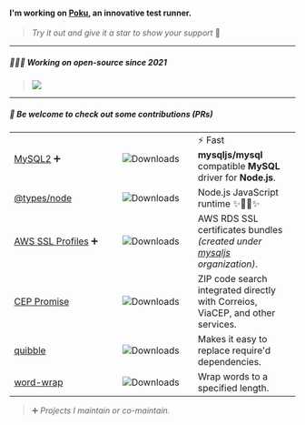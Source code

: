 #### I'm working on [**Poku**](https://github.com/wellwelwel/poku?tab=readme-ov-file#readme), an innovative test runner.

> _Try it out and give it a star to show your support_ 🌟

---

##### 👨🏻‍💻 Working on _open-source_ since **2021**

<blockquote>
  <a href="https://www.npmjs.com/~weslley.io">
    <img src="https://img.shields.io/npm-stat/dy/weslley.io?style=flat-square&color=6c5ce7&logo=npm&logoColor=white">
  </a>
</blockquote>

---

##### 🤝 Be welcome to check out some contributions (_PRs_)

<table>
  <tbody>
    <tr>
      <td width="175"><a href="https://github.com/sidorares/node-mysql2/pulls?q=is:pr+author:wellwelwel">MySQL2</a> ➕</td>
      <td width="117"><img src="https://img.shields.io/npm/dm/mysql2.svg?style=flat-square&color=6c5ce7&label=&logo=npm&logoColor=white" alt="Downloads"></td>
      <td>⚡️ Fast <b>mysqljs/mysql</b> compatible <b>MySQL</b> driver for <b>Node.js</b>.</td>
    </tr>
    <tr>
      <td><a href="https://github.com/DefinitelyTyped/DefinitelyTyped/pulls?q=is:pr+author:wellwelwel">@types/node</a></td>
      <td><img src="https://img.shields.io/npm/dm/@types/node.svg?style=flat-square&color=6c5ce7&label=&logo=npm&logoColor=white" alt="Downloads"></td>
      <td>Node.js JavaScript runtime ✨🐢🚀✨</td>
    </tr>
    <tr>
      <td><a href="https://github.com/mysqljs/aws-ssl-profiles/pulls?q=is:pr+author:wellwelwel">AWS SSL Profiles</a> ➕</td>
      <td><img src="https://img.shields.io/npm/dm/aws-ssl-profiles.svg?style=flat-square&color=6c5ce7&label=&logo=npm&logoColor=white" alt="Downloads"></td>
      <td>AWS RDS SSL certificates bundles <i>(created under <a href="https://github.com/mysqljs">mysqljs</a> organization)</i>.</td>
    </tr>
    <tr>
      <td><a href="https://github.com/BrasilAPI/cep-promise/pulls?q=is:pr+author:wellwelwel">CEP Promise</a></td>
      <td ><img src="https://img.shields.io/npm/dm/cep-promise.svg?style=flat-square&color=6c5ce7&label=&logo=npm&logoColor=white" alt="Downloads"></td>
      <td>ZIP code search integrated directly with Correios, ViaCEP, and other services.</td>
    </tr>
    <tr>
      <td><a href="https://github.com/testdouble/quibble/pulls?q=is:pr+author:wellwelwel">quibble</a></td>
      <td><img src="https://img.shields.io/npm/dm/quibble.svg?style=flat-square&color=6c5ce7&label=&logo=npm&logoColor=white" alt="Downloads"></td>
      <td>Makes it easy to replace require'd dependencies.</td>
    </tr>
    <tr>
      <td><a href="https://github.com/aashutoshrathi/word-wrap/pulls?q=is:pr+author:wellwelwel">word-wrap</a></td>
      <td><img src="https://img.shields.io/npm/dm/@aashutoshrathi/word-wrap.svg?style=flat-square&color=6c5ce7&label=&logo=npm&logoColor=white" alt="Downloads"></td>
      <td>Wrap words to a specified length.</td>
    </tr>
  </tbody>
</table>

> ➕ _Projects I maintain or co-maintain._

<!--
---

<blockquote>
<details>
<summary>
Interested in my knowledge? <i>Portuguese (BR)</i> 🇧🇷
</summary>

### TypeScript

Sim, por gentileza ☕️

### JavaScript, Node.js, Bun e Deno

Desenvolvendo desde rotinas pessoais básicas a projetos complexos  como desenvolver um _test runner_ do total zero, um _ORM_ para **Ubuntu Server** e até um _ORM_ para o **MySQL2**.

Contribuindo desde tarefas simples, criando ou melhorando os tipos de projetos open-source e até resolvendo vulnerabilidades críticas de segurança de projetos amplamente usados pela comunidade.

Meus projetos mais complexos costumam ter a documentação criada com **React** e **Docusaurus**, enquanto sites profissionais costumam variar desde **HTML**, **CSS** e **JavaScript** puros à combinação de frameworks com **Next**  e **SCSS** e também **Vite** para sites em que o _SEO_ não é tão importante.

### Bash

Minha segunda linguagem para criar automações, geralmente usando em tarefas mais complexas como automação e proxy de servidores, patches de segurança e cron jobs.

### PHP

Somado ao **Apache** e **Bash**, me especializei em segurança de servidores, resolvendo vulnerabilidades de segurança desde o código à borda dos servidores.

Não costumo usar nenhum framework para **PHP**, pois já o considero completo o suficiente, especialmente quando somado ao **Composer**.

### SQL

Meu foco no **MySQL Server** se deve pelo amplo uso em hospedagens compartilhadas. Atualmente, tenho o grande prazer se ser co-mantenedor no **MySQL2**, um dos maiores projetos para comunicar o **JavaScript** com o **MySQL Server**.

### Containers

Especialmente usado para testes e automações de ambientes, também já desenvolvi uma simulação de VPS e EC2 (AWS) locais, sem necessidade de internet e muito menos gastar nada. Quando em produção, normalmente o trabalho pesado é feito em **Bash** e os containers apenas garantem a praticidade de orquestrar os serviços.

### SCSS

Minha escolha fiel ao **SCSS** se deve a poder utilizar a sintaxe nativa do **CSS** com um _superset_, como se ele fosse um **TypeScript** do **CSS**.

</details>
</blockquote>
-->
